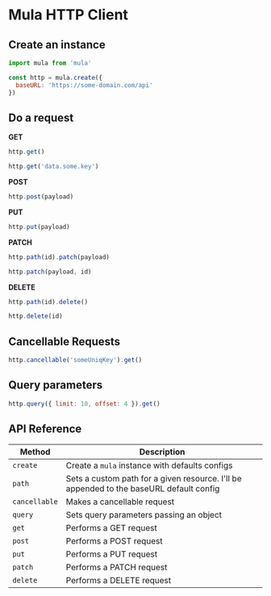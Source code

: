 # Mula HTTP Client

## Create an instance

```javascript
import mula from 'mula'

const http = mula.create({
  baseURL: 'https://some-domain.com/api'
})
```

## Do a request

**GET**

```javascript
http.get()

http.get('data.some.key')
```

**POST**

```javascript
http.post(payload)
```

**PUT**

```javascript
http.put(payload)
```

**PATCH**

```javascript
http.path(id).patch(payload)

http.patch(payload, id)
```

**DELETE**

```javascript
http.path(id).delete()

http.delete(id)
```

## Cancellable Requests

```javascript
http.cancellable('someUniqKey').get()
```

## Query parameters

```javascript
http.query({ limit: 10, offset: 4 }).get()
```

## API Reference

| Method        | Description                                                                             |
| ------------- | --------------------------------------------------------------------------------------- |
| `create`      | Create a `mula` instance with defaults configs                                          |
| `path`        | Sets a custom path for a given resource. I'll be appended to the baseURL default config |
| `cancellable` | Makes a cancellable request                                                             |
| `query`       | Sets query parameters passing an object                                                 |
| `get`         | Performs a GET request                                                                  |
| `post`        | Performs a POST request                                                                 |
| `put`         | Performs a PUT request                                                                  |
| `patch`       | Performs a PATCH request                                                                |
| `delete`      | Performs a DELETE request                                                               |
